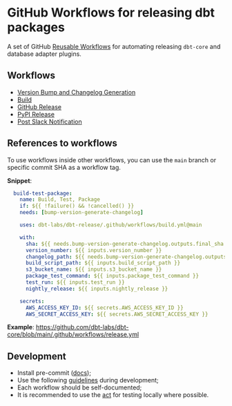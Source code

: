 # GitHub Workflows for releasing dbt packages

A set of GitHub [Reusable Workflows](https://docs.github.com/en/actions/using-workflows/reusing-workflows) for automating releasing `dbt-core` and database adapter plugins.

## Workflows

- [Version Bump and Changelog Generation](.github/workflows/release-prep.yml)
- [Build](.github/workflows/build.yml)
- [GitHub Release](.github/workflows/github-release.yml)
- [PyPI Release](.github/workflows/pypi-release.yml)
- [Post Slack Notification](.github/workflows/slack-post-notification.yml)

## References to workflows

To use workflows inside other workflows, you can use the `main` branch or specific commit SHA as a workflow tag.

**Snippet**:

```yaml
  build-test-package:
    name: Build, Test, Package
    if: ${{ !failure() && !cancelled() }}
    needs: [bump-version-generate-changelog]

    uses: dbt-labs/dbt-release/.github/workflows/build.yml@main

    with:
      sha: ${{ needs.bump-version-generate-changelog.outputs.final_sha }}
      version_number: ${{ inputs.version_number }}
      changelog_path: ${{ needs.bump-version-generate-changelog.outputs.changelog_path }}
      build_script_path: ${{ inputs.build_script_path }}
      s3_bucket_name: ${{ inputs.s3_bucket_name }}
      package_test_command: ${{ inputs.package_test_command }}
      test_run: ${{ inputs.test_run }}
      nightly_release: ${{ inputs.nightly_release }}

    secrets:
      AWS_ACCESS_KEY_ID: ${{ secrets.AWS_ACCESS_KEY_ID }}
      AWS_SECRET_ACCESS_KEY: ${{ secrets.AWS_SECRET_ACCESS_KEY }}
```

**Example**: <https://github.com/dbt-labs/dbt-core/blob/main/.github/workflows/release.yml>

## Development

- Install pre-commit ([docs](https://pre-commit.com/#installation));
- Use the following [guidelines](https://github.com/dbt-labs/dbt-core/blob/main/.github/_README.md) during development;
- Each workflow should be self-documented;
- It is recommended to use the [act](https://github.com/nektos/act) for testing locally where possible.
